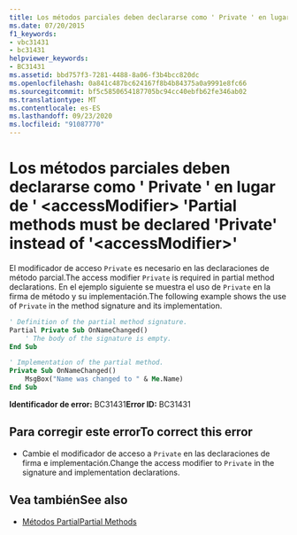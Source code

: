 ```yaml
---
title: Los métodos parciales deben declararse como ' Private ' en lugar de ' <accessModifier> '
ms.date: 07/20/2015
f1_keywords:
- vbc31431
- bc31431
helpviewer_keywords:
- BC31431
ms.assetid: bbd757f3-7281-4488-8a06-f3b4bcc820dc
ms.openlocfilehash: 0a841c487bc624167f8b4b84375a0a9991e8fc66
ms.sourcegitcommit: bf5c5850654187705bc94cc40ebfb62fe346ab02
ms.translationtype: MT
ms.contentlocale: es-ES
ms.lasthandoff: 09/23/2020
ms.locfileid: "91087770"
---
```

# <a name="partial-methods-must-be-declared-private-instead-of-accessmodifier"></a><span data-ttu-id="8fc1b-102">Los métodos parciales deben declararse como ' Private ' en lugar de ' \<accessModifier> '</span><span class="sxs-lookup"><span data-stu-id="8fc1b-102">Partial methods must be declared 'Private' instead of '\<accessModifier>'</span></span>

<span data-ttu-id="8fc1b-103">El modificador de acceso `Private` es necesario en las declaraciones de método parcial.</span><span class="sxs-lookup"><span data-stu-id="8fc1b-103">The access modifier `Private` is required in partial method declarations.</span></span> <span data-ttu-id="8fc1b-104">En el ejemplo siguiente se muestra el uso de `Private` en la firma de método y su implementación.</span><span class="sxs-lookup"><span data-stu-id="8fc1b-104">The following example shows the use of `Private` in the method signature and its implementation.</span></span>  
  
```vb  
' Definition of the partial method signature.  
Partial Private Sub OnNameChanged()  
    ' The body of the signature is empty.  
End Sub  
```  
  
```vb  
' Implementation of the partial method.  
Private Sub OnNameChanged()  
    MsgBox("Name was changed to " & Me.Name)  
End Sub  
```  
  
 <span data-ttu-id="8fc1b-105">**Identificador de error:** BC31431</span><span class="sxs-lookup"><span data-stu-id="8fc1b-105">**Error ID:** BC31431</span></span>  
  
## <a name="to-correct-this-error"></a><span data-ttu-id="8fc1b-106">Para corregir este error</span><span class="sxs-lookup"><span data-stu-id="8fc1b-106">To correct this error</span></span>  
  
- <span data-ttu-id="8fc1b-107">Cambie el modificador de acceso a `Private` en las declaraciones de firma e implementación.</span><span class="sxs-lookup"><span data-stu-id="8fc1b-107">Change the access modifier to `Private` in the signature and implementation declarations.</span></span>  
  
## <a name="see-also"></a><span data-ttu-id="8fc1b-108">Vea también</span><span class="sxs-lookup"><span data-stu-id="8fc1b-108">See also</span></span>

- [<span data-ttu-id="8fc1b-109">Métodos Partial</span><span class="sxs-lookup"><span data-stu-id="8fc1b-109">Partial Methods</span></span>](../programming-guide/language-features/procedures/partial-methods.md)
